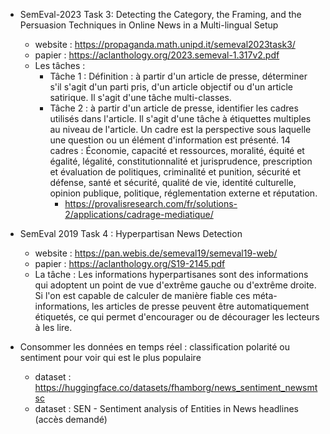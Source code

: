 - SemEval-2023 Task 3: Detecting the Category, the Framing, and the Persuasion Techniques in Online News in a Multi-lingual Setup
	* website :  https://propaganda.math.unipd.it/semeval2023task3/
	* papier : https://aclanthology.org/2023.semeval-1.317v2.pdf
	* Les tâches :
        * Tâche 1 : Définition : à partir d'un article de presse, déterminer s'il s'agit d'un parti pris, d'un article objectif ou d'un article satirique. Il s'agit d'une tâche multi-classes.
        * Tâche 2 : à partir d'un article de presse, identifier les cadres utilisés dans l'article. Il s'agit d'une tâche à étiquettes multiples au niveau de l'article. Un cadre est la perspective sous laquelle une question ou un élément d'information est présenté. 14 cadres : Économie, capacité et ressources, moralité, équité et égalité, légalité, constitutionnalité et jurisprudence, prescription et évaluation de politiques, criminalité et punition, sécurité et défense, santé et sécurité, qualité de vie, identité culturelle, opinion publique, politique, réglementation externe et réputation.
	        * https://provalisresearch.com/fr/solutions-2/applications/cadrage-mediatique/

- SemEval 2019 Task 4 : Hyperpartisan News Detection 
    * website : https://pan.webis.de/semeval19/semeval19-web/
	* papier : https://aclanthology.org/S19-2145.pdf
	* La tâche : Les informations hyperpartisanes sont des informations qui adoptent un point de vue d'extrême gauche ou d'extrême droite. Si l'on est capable de calculer de manière fiable ces méta-informations, les articles de presse peuvent être automatiquement étiquetés, ce qui permet d'encourager ou de décourager les lecteurs à les lire.

-  Consommer les données en temps réel : classification polarité ou sentiment pour voir qui est le plus populaire
    * dataset : https://huggingface.co/datasets/fhamborg/news_sentiment_newsmtsc
	* dataset : SEN - Sentiment analysis of Entities in News headlines (accès demandé)